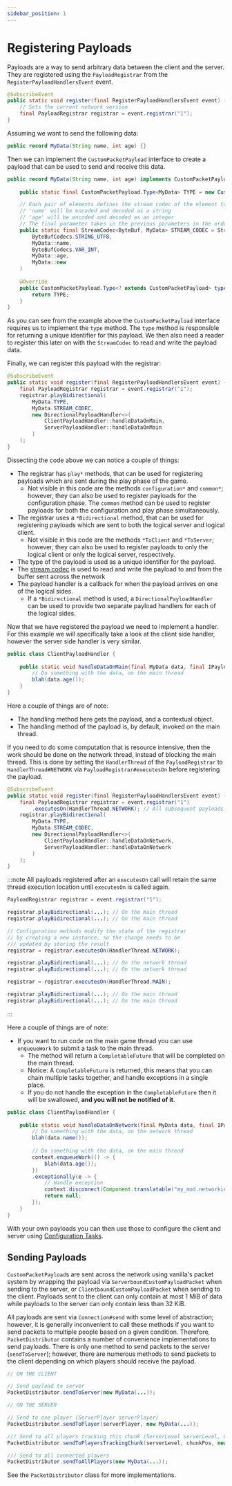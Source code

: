 ```yaml
---
sidebar_position: 1
---
```

# Registering Payloads

Payloads are a way to send arbitrary data between the client and the server. They are registered using the `PayloadRegistrar` from the `RegisterPayloadHandlersEvent` event.

```java
@SubscribeEvent
public static void register(final RegisterPayloadHandlersEvent event) {
    // Sets the current network version
    final PayloadRegistrar registrar = event.registrar("1");
}
```

Assuming we want to send the following data:

```java
public record MyData(String name, int age) {}
```

Then we can implement the `CustomPacketPayload` interface to create a payload that can be used to send and receive this data.

```java
public record MyData(String name, int age) implements CustomPacketPayload {
    
    public static final CustomPacketPayload.Type<MyData> TYPE = new CustomPacketPayload.Type<>(ResourceLocation.fromNamespaceAndPath("mymod", "my_data"));

    // Each pair of elements defines the stream codec of the element to encode/decode and the getter for the element to encode
    // 'name' will be encoded and decoded as a string
    // 'age' will be encoded and decoded as an integer
    // The final parameter takes in the previous parameters in the order they are provided to construct the payload object
    public static final StreamCodec<ByteBuf, MyData> STREAM_CODEC = StreamCodec.composite(
        ByteBufCodecs.STRING_UTF8,
        MyData::name,
        ByteBufCodecs.VAR_INT,
        MyData::age,
        MyData::new
    )
    
    @Override
    public CustomPacketPayload.Type<? extends CustomPacketPayload> type() {
        return TYPE;
    }
}
```

As you can see from the example above the `CustomPacketPayload` interface requires us to implement the `type` method. The `type` method is responsible for returning a unique identifier for this payload. We then also need a reader to register this later on with the `StreamCodec` to read and write the payload data.

Finally, we can register this payload with the registrar:

```java
@SubscribeEvent
public static void register(final RegisterPayloadHandlersEvent event) {
    final PayloadRegistrar registrar = event.registrar("1");
    registrar.playBidirectional(
        MyData.TYPE,
        MyData.STREAM_CODEC,
        new DirectionalPayloadHandler<>(
            ClientPayloadHandler::handleDataOnMain,
            ServerPayloadHandler::handleDataOnMain
        )
    );
}
```

Dissecting the code above we can notice a couple of things:
- The registrar has `play*` methods, that can be used for registering payloads which are sent during the play phase of the game.
    - Not visible in this code are the methods `configuration*` and `common*`; however, they can also be used to register payloads for the configuration phase. The `common` method can be used to register payloads for both the configuration and play phase simultaneously.
- The registrar uses a `*Bidirectional` method, that can be used for registering payloads which are sent to both the logical server and logical client.
    - Not visible in this code are the methods `*ToClient` and `*ToServer`; however, they can also be used to register payloads to only the logical client or only the logical server, respectively.
- The type of the payload is used as a unique identifier for the payload.
- The [stream codec][streamcodec] is used to read and write the payload to and from the buffer sent across the network
- The payload handler is a callback for when the payload arrives on one of the logical sides.
    - If a `*Bidirectional` method is used, a `DirectionalPayloadHandler` can be used to provide two separate payload handlers for each of the logical sides.

Now that we have registered the payload we need to implement a handler. For this example we will specifically take a look at the client side handler, however the server side handler is very similar.

```java
public class ClientPayloadHandler {
    
    public static void handleDataOnMain(final MyData data, final IPayloadContext context) {
        // Do something with the data, on the main thread
        blah(data.age());
    }
}
```

Here a couple of things are of note:

- The handling method here gets the payload, and a contextual object.
- The handling method of the payload is, by default, invoked on the main thread.


If you need to do some computation that is resource intensive, then the work should be done on the network thread, instead of blocking the main thread. This is done by setting the `HandlerThread` of the `PayloadRegistrar` to `HandlerThread#NETWORK` via `PayloadRegistrar#executesOn` before registering the payload.

```java
@SubscribeEvent
public static void register(final RegisterPayloadHandlersEvent event) {
    final PayloadRegistrar registrar = event.registrar("1")
        .executesOn(HandlerThread.NETWORK); // All subsequent payloads will register on the network thread
    registrar.playBidirectional(
        MyData.TYPE,
        MyData.STREAM_CODEC,
        new DirectionalPayloadHandler<>(
            ClientPayloadHandler::handleDataOnNetwork,
            ServerPayloadHandler::handleDataOnNetwork
        )
    );
}
```

:::note
All payloads registered after an `executesOn` call will retain the same thread execution location until `executesOn` is called again.

```java
PayloadRegistrar registrar = event.registrar("1");

registrar.playBidirectional(...); // On the main thread
registrar.playBidirectional(...); // On the main thread

// Configuration methods modify the state of the registrar
// by creating a new instance, so the change needs to be
/// updated by storing the result
registrar = registrar.executesOn(HandlerThread.NETWORK);

registrar.playBidirectional(...); // On the network thread
registrar.playBidirectional(...); // On the network thread

registrar = registrar.executesOn(HandlerThread.MAIN);

registrar.playBidirectional(...); // On the main thread
registrar.playBidirectional(...); // On the main thread
```
:::

Here a couple of things are of note:

- If you want to run code on the main game thread you can use `enqueueWork` to submit a task to the main thread.
    - The method will return a `CompletableFuture` that will be completed on the main thread.
    - Notice: A `CompletableFuture` is returned, this means that you can chain multiple tasks together, and handle exceptions in a single place.
    - If you do not handle the exception in the `CompletableFuture` then it will be swallowed, **and you will not be notified of it**.

```java
public class ClientPayloadHandler {
    
    public static void handleDataOnNetwork(final MyData data, final IPayloadContext context) {
        // Do something with the data, on the network thread
        blah(data.name());
        
        // Do something with the data, on the main thread
        context.enqueueWork(() -> {
            blah(data.age());
        })
        .exceptionally(e -> {
            // Handle exception
            context.disconnect(Component.translatable("my_mod.networking.failed", e.getMessage()));
            return null;
        });
    }
}
```

With your own payloads you can then use those to configure the client and server using [Configuration Tasks][configuration].

## Sending Payloads

`CustomPacketPayload`s are sent across the network using vanilla's packet system by wrapping the payload via `ServerboundCustomPayloadPacket` when sending to the server, or `ClientboundCustomPayloadPacket` when sending to the client. Payloads sent to the client can only contain at most 1 MiB of data while payloads to the server can only contain less than 32 KiB. 

All payloads are sent via `Connection#send` with some level of abstraction; however, it is generally inconvenient to call these methods if you want to send packets to multiple people based on a given condition. Therefore, `PacketDistributor` contains a number of convenience implementations to send payloads. There is only one method to send packets to the server (`sendToServer`); however, there are numerous methods to send packets to the client depending on which players should receive the payload.

```java
// ON THE CLIENT

// Send payload to server
PacketDistributor.sendToServer(new MyData(...));

// ON THE SERVER

// Send to one player (ServerPlayer serverPlayer)
PacketDistributor.sendToPlayer(serverPlayer, new MyData(...));

/// Send to all players tracking this chunk (ServerLevel serverLevel, ChunkPos chunkPos)
PacketDistributor.sendToPlayersTrackingChunk(serverLevel, chunkPos, new MyData(...));

/// Send to all connected players
PacketDistributor.sendToAllPlayers(new MyData(...));
```

See the `PacketDistributor` class for more implementations.

[configuration]: ./configuration-tasks.md
[streamcodec]: ./streamcodecs.md

